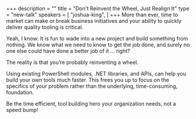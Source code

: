 +++
description = ""
title = "Don't Reinvent the Wheel, Just Realign It"
type = "new-talk"
speakers = [
        "joshua-king",
]
+++
More than ever, time to market can make or break business initiatives and your ability to quickly deliver quality tooling is critical.

Yeah, I know: It is fun to wade into a new project and build something from nothing. We know what we need to know to get the job done, and surely no one else could have done a better job of it … right?

The reality is that you’re probably reinventing a wheel.

Using existing PowerShell modules, .NET libraries, and APIs, can help you build your own tools much faster. This frees you up to focus on the specifics of your problem rather than the underlying, time-consuming, foundation.

Be the time efficient, tool building hero your organization needs, not a speed bump!